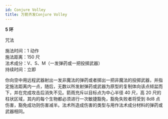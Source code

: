 ```yaml
---
id: Conjure Volley
title: 万箭齐发Conjure Volley
---
```


**5 环**

咒法

施法时间：1 动作  
施法距离：150 尺  
法术成分：V、S、M（一发弹药或一把投掷武器）  
持续时间：立即

你向空中用远程武器射出一发非魔法的弹药或者掷出一把非魔法的投掷武器，并指定施法距离内一点，随后，无数以所发射弹药或武器为原型的复制体向该点倾盆而下，并在完成攻击后消失不见。箭雨充斥以目标点为中心半径 40 尺，高 20 尺的柱状区域，其内的每个生物都必须进行一次敏捷豁免，豁免失败者将受到 8d8 点伤害，豁免成功则伤害减半。法术所造成伤害的类型与用作法术成分材料的弹药或武器相同。

